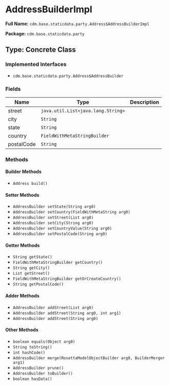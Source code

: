 # AddressBuilderImpl

**Full Name:** `cdm.base.staticdata.party.Address$AddressBuilderImpl`

**Package:** `cdm.base.staticdata.party`

## Type: Concrete Class

### Implemented Interfaces

- `cdm.base.staticdata.party.Address$AddressBuilder`

### Fields

| Name | Type | Description |
|------|------|-------------|
| street | `java.util.List<java.lang.String>` |  |
| city | `String` |  |
| state | `String` |  |
| country | `FieldWithMetaStringBuilder` |  |
| postalCode | `String` |  |

### Methods

#### Builder Methods

- `Address build()`

#### Setter Methods

- `AddressBuilder setState(String arg0)`
- `AddressBuilder setCountry(FieldWithMetaString arg0)`
- `AddressBuilder setStreet(List arg0)`
- `AddressBuilder setCity(String arg0)`
- `AddressBuilder setCountryValue(String arg0)`
- `AddressBuilder setPostalCode(String arg0)`

#### Getter Methods

- `String getState()`
- `FieldWithMetaStringBuilder getCountry()`
- `String getCity()`
- `List getStreet()`
- `FieldWithMetaStringBuilder getOrCreateCountry()`
- `String getPostalCode()`

#### Adder Methods

- `AddressBuilder addStreet(List arg0)`
- `AddressBuilder addStreet(String arg0, int arg1)`
- `AddressBuilder addStreet(String arg0)`

#### Other Methods

- `boolean equals(Object arg0)`
- `String toString()`
- `int hashCode()`
- `AddressBuilder merge(RosettaModelObjectBuilder arg0, BuilderMerger arg1)`
- `AddressBuilder prune()`
- `AddressBuilder toBuilder()`
- `boolean hasData()`

